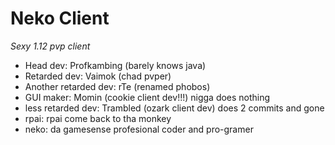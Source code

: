 # Neko Client

*Sexy 1.12 pvp client*

- Head dev: Profkambing (barely knows java)
- Retarded dev: Vaimok (chad pvper)
- Another retarded dev: rTe (renamed phobos)
- GUI maker: Momin (cookie client dev!!!) nigga does nothing
- less retarded dev: Trambled (ozark client dev) does 2 commits and gone
- rpai: rpai come back to tha monkey
- neko: da gamesense profesional coder and pro-gramer
